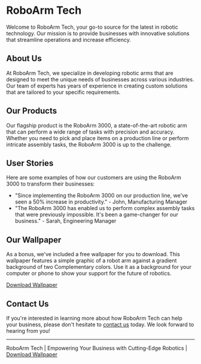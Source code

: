 <!--font:Open Sans-->

# RoboArm Tech

Welcome to RoboArm Tech, your go-to source for the latest in robotic technology. Our mission is to provide businesses with innovative solutions that streamline operations and increase efficiency.

## About Us

At RoboArm Tech, we specialize in developing robotic arms that are designed to meet the unique needs of businesses across various industries. Our team of experts has years of experience in creating custom solutions that are tailored to your specific requirements.

## Our Products

Our flagship product is the RoboArm 3000, a state-of-the-art robotic arm that can perform a wide range of tasks with precision and accuracy. Whether you need to pick and place items on a production line or perform intricate assembly tasks, the RoboArm 3000 is up to the challenge.

## User Stories

Here are some examples of how our customers are using the RoboArm 3000 to transform their businesses:

-   "Since implementing the RoboArm 3000 on our production line, we've seen a 50% increase in productivity." - John, Manufacturing Manager
-   "The RoboArm 3000 has enabled us to perform complex assembly tasks that were previously impossible. It's been a game-changer for our business." - Sarah, Engineering Manager

## Our Wallpaper

As a bonus, we've included a free wallpaper for you to download. This wallpaper features a simple graphic of a robot arm against a gradient background of two Com<wbr>ple<wbr>men<wbr>ta<wbr>ry colors. Use it as a background for your computer or phone to show your support for the future of robotics.

[Download Wallpaper](#)

## Contact Us

If you're interested in learning more about how RoboArm Tech can help your business, please don't hesitate to [contact us](#contact) today. We look forward to hearing from you!

---

RoboArm Tech | Empowering Your Business with Cutting-Edge Robotics | [Download Wallpaper](#)

<!--

Write me content for website with wallpaper which alt text is:

"A wallpaper with a simple graphic of a robot arm, against a gradient background of two Com<wbr>ple<wbr>men<wbr>ta<wbr>ry colors."

The name/title of the page should not be 1:1 copy of the alt text but rather a real content of the website which is using this wallpaper.

- Use markdown format
- Start with heading
- Heading should be short and concise
- The content should look like a real website
- The website should not be about the wallpaper, wallpaper is just a related background
- Heading should be contain work "wallpaper" or "background"
- Include real sections like references, contact, user stories, etc. use things relevant to the page purpose.
- Feel free to use structure like headings, bullets, numbering, blockquotes, paragraphs, horizontal lines, etc.
- You can use formatting like bold or _italic_
- You can include UTF-8 emojis
- Links should be only #hash anchors (and you can refer to the document itself)
- Do not include images


---


# RoboArm Tech: Empowering Your Business with Cutting-Edge Robotics

Welcome to RoboArm Tech, your go-to source for the latest in robotic technology. Our mission is to provide businesses with innovative solutions that streamline operations and increase efficiency.

## About Us

At RoboArm Tech, we specialize in developing robotic arms that are designed to meet the unique needs of businesses across various industries. Our team of experts has years of experience in creating custom solutions that are tailored to your specific requirements.

## Our Products

Our flagship product is the RoboArm 3000, a state-of-the-art robotic arm that can perform a wide range of tasks with precision and accuracy. Whether you need to pick and place items on a production line or perform intricate assembly tasks, the RoboArm 3000 is up to the challenge.

## User Stories

Here are some examples of how our customers are using the RoboArm 3000 to transform their businesses:

- "Since implementing the RoboArm 3000 on our production line, we've seen a 50% increase in productivity." - John, Manufacturing Manager
- "The RoboArm 3000 has enabled us to perform complex assembly tasks that were previously impossible. It's been a game-changer for our business." - Sarah, Engineering Manager

## Our Wallpaper

As a bonus, we've included a free wallpaper for you to download. This wallpaper features a simple graphic of a robot arm against a gradient background of two Com<wbr>ple<wbr>men<wbr>ta<wbr>ry colors. Use it as a background for your computer or phone to show your support for the future of robotics.

[Download Wallpaper](#)

## Contact Us

If you're interested in learning more about how RoboArm Tech can help your business, please don't hesitate to [contact us](#contact) today. We look forward to hearing from you!

---

RoboArm Tech | Empowering Your Business with Cutting-Edge Robotics | [Download Wallpaper](#)

-->
